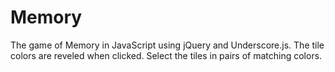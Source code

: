 Memory
======

The game of Memory in JavaScript using jQuery and Underscore.js. 
The tile colors are reveled when clicked. 
Select the tiles in pairs of matching colors.
